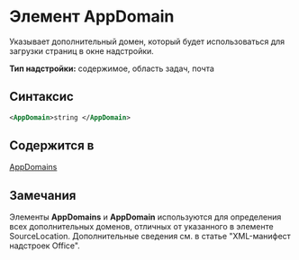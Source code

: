 # <a name="appdomain-element"></a>Элемент AppDomain

Указывает дополнительный домен, который будет использоваться для загрузки страниц в окне надстройки.

**Тип надстройки:** содержимое, область задач, почта

## <a name="syntax"></a>Синтаксис

```XML
<AppDomain>string </AppDomain>
```

## <a name="contained-in"></a>Содержится в

[AppDomains](appdomains.md)

## <a name="remarks"></a>Замечания

Элементы **AppDomains** и **AppDomain** используются для определения всех дополнительных доменов, отличных от указанного в элементе  SourceLocation. Дополнительные сведения см. в статье "XML-манифест надстроек Office".

